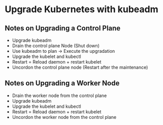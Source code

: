 # Upgrade Kubernetes with kubeadm

## Notes on Upgrading a Control Plane
- Upgrade kubeadm
- Drain the control plane Node (Shut down)
- Use kubeadm to plan -> Execute the upgradation
- Upgrade the kubelet and kubectl
- Restart = Reload daemon + restart kubelet
- Uncordon the control plane node (Restart after the maintenance)

## Notes on Upgrading a Worker Node
- Drain the worker node from the control plane
- Upgrade kubeadm
- Upgrade the kubelet and kubectl
- Restart = Reload daemon + restart kubelet
- Uncordon the worker node from the control plane
